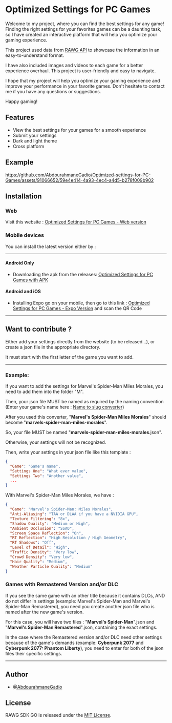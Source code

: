
# Optimized Settings for PC Games

Welcome to my project, where you can find the best settings for any game! Finding the right settings for your favorites games can be a daunting task, so I have created an interactive platform that will help you optimize your gaming experience. 

This project used data from [RAWG API](https://rawg.io/) to showcase the information in an easy-to-understand format. 

I have also included images and videos to each game for a better experience overhaul. This project is user-friendly and easy to navigate. 

I hope that my project will help you optimize your gaming experience and improve your performance in your favorite games. Don't hesitate to contact me if you have any questions or suggestions. 

Happy gaming!


## Features

- View the best settings for your games for a smooth experience
- Submit your settings
- Dark and light theme
- Cross platform

## Example

https://github.com/AbdourahmaneGadio/Optimized-settings-for-PC-Games/assets/91066652/59e4e414-4a93-4ec4-a4d5-b278f009b902

## Installation

### Web

Visit this website : [Optimized Settings for PC Games - Web version](https://abdourahmanegadio.github.io/Optimized-settings-for-PC-Games/)

### Mobile devices

You can install the latest version either by :

---

#### Android Only
- Downloading the apk from the releases: [Optimized Settings for PC Games with APK](https://github.com/AbdourahmaneGadio/Optimized-settings-for-PC-Games/releases/latest/download/optimized-settings-for-pc-games.apk)

#### Android and iOS

- Installing Expo go on your mobile, then go to this link : [Optimized Settings for PC Games - Expo Version](https://expo.dev/@guer7_jdhf/optimized-setttings-for-pc-games) and scan the QR Code

---

## Want to contribute ?

Either add your settings directly from the website (to be released...), or create a json file in the appropriate directory. 

It must start with the first letter of the game you want to add.

---
### Example: 

If you want to add the settings for Marvel's Spider-Man Miles Morales, you need to add them into the folder "M".

Then, your json file MUST be named as required by the naming convention (Enter your game's name here : [Name to slug converter](https://slugify.online/))

After you used this converter, "**Marvel's Spider-Man Miles Morales**" should become "**marvels-spider-man-miles-morales**".

So, your file MUST be named "**marvels-spider-man-miles-morales**.json".

Otherwise, your settings will not be recognized.

Then, write your settings in your json file like this template :

```json
{
  "Game": "Game's name",
  "Settings One": "What ever value",
  "Settings Two": "Another value",
  ...
}
```

With Marvel's Spider-Man Miles Morales, we have :

```json
{
  "Game": "Marvel's Spider-Man: Miles Morales",
  "Anti-Aliasing": "TAA or DLAA if you have a NVIDIA GPU",
  "Texture Filtering": "8x",
  "Shadow Quality": "Medium or High",
  "Ambient Occlusion": "SSAO",
  "Screen Space Reflection": "On",
  "RT Reflection": "High Resolution / High Geometry",
  "RT Shadows": "Off",
  "Level of Detail": "High",
  "Traffic Density": "Very low",
  "Crowd Density": "Very low",
  "Hair Quality": "Medium",
  "Weather Particle Quality": "Medium"
}
```

### Games with Remastered Version and/or DLC

If you see the same game with an other title because it contains DLCs, AND do not differ in settings (example: Marvel's Spider-Man and Marvel's Spider-Man Remastered), you need you create another json file who is named after the new game's version.

For this case, you will have two files : "**Marvel's Spider-Man**".json and "**Marvel's Spider-Man Remastered**".json, containing the exact settings.

In the case where the Remastered version and/or DLC need other settings because of the game's demands (example: **Cyberpunk 2077** and **Cyberpunk 2077: Phantom Liberty**), you need to enter for both of the json files their specific settings.

---

## Author

- [@AbdourahmaneGadio](https://github.com/AbdourahmaneGadio)


## License

RAWG SDK GO is released under the [MIT License](https://choosealicense.com/licenses/mit/).

